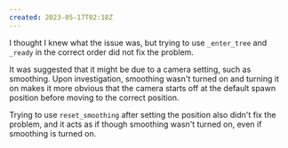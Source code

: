 ```yaml
---
created: 2023-05-17T02:18Z
---
```


I thought I knew what the issue was, but trying to use `_enter_tree` and `_ready` in the correct order did not fix the problem.

It was suggested that it might be due to a camera setting, such as smoothing. Upon investigation, smoothing wasn't turned on and turning it on makes it more obvious that the camera starts off at the default spawn position before moving to the correct position.

Trying to use `reset_smoothing` after setting the position also didn't fix the problem, and it acts as if though smoothing wasn't turned on, even if smoothing is turned on.
